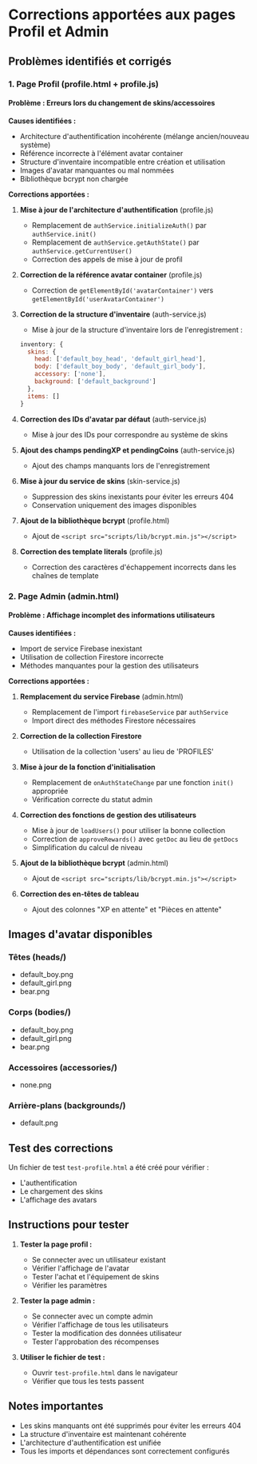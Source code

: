 # Corrections apportées aux pages Profil et Admin

## Problèmes identifiés et corrigés

### 1. Page Profil (profile.html + profile.js)

#### Problème : Erreurs lors du changement de skins/accessoires
**Causes identifiées :**
- Architecture d'authentification incohérente (mélange ancien/nouveau système)
- Référence incorrecte à l'élément avatar container
- Structure d'inventaire incompatible entre création et utilisation
- Images d'avatar manquantes ou mal nommées
- Bibliothèque bcrypt non chargée

**Corrections apportées :**

1. **Mise à jour de l'architecture d'authentification** (profile.js)
   - Remplacement de `authService.initializeAuth()` par `authService.init()`
   - Remplacement de `authService.getAuthState()` par `authService.getCurrentUser()`
   - Correction des appels de mise à jour de profil

2. **Correction de la référence avatar container** (profile.js)
   - Correction de `getElementById('avatarContainer')` vers `getElementById('userAvatarContainer')`

3. **Correction de la structure d'inventaire** (auth-service.js)
   - Mise à jour de la structure d'inventaire lors de l'enregistrement :
   ```javascript
   inventory: {
     skins: {
       head: ['default_boy_head', 'default_girl_head'],
       body: ['default_boy_body', 'default_girl_body'],
       accessory: ['none'],
       background: ['default_background']
     },
     items: []
   }
   ```

4. **Correction des IDs d'avatar par défaut** (auth-service.js)
   - Mise à jour des IDs pour correspondre au système de skins

5. **Ajout des champs pendingXP et pendingCoins** (auth-service.js)
   - Ajout des champs manquants lors de l'enregistrement

6. **Mise à jour du service de skins** (skin-service.js)
   - Suppression des skins inexistants pour éviter les erreurs 404
   - Conservation uniquement des images disponibles

7. **Ajout de la bibliothèque bcrypt** (profile.html)
   - Ajout de `<script src="scripts/lib/bcrypt.min.js"></script>`

8. **Correction des template literals** (profile.js)
   - Correction des caractères d'échappement incorrects dans les chaînes de template

### 2. Page Admin (admin.html)

#### Problème : Affichage incomplet des informations utilisateurs
**Causes identifiées :**
- Import de service Firebase inexistant
- Utilisation de collection Firestore incorrecte
- Méthodes manquantes pour la gestion des utilisateurs

**Corrections apportées :**

1. **Remplacement du service Firebase** (admin.html)
   - Remplacement de l'import `firebaseService` par `authService`
   - Import direct des méthodes Firestore nécessaires

2. **Correction de la collection Firestore**
   - Utilisation de la collection 'users' au lieu de 'PROFILES'

3. **Mise à jour de la fonction d'initialisation**
   - Remplacement de `onAuthStateChange` par une fonction `init()` appropriée
   - Vérification correcte du statut admin

4. **Correction des fonctions de gestion des utilisateurs**
   - Mise à jour de `loadUsers()` pour utiliser la bonne collection
   - Correction de `approveRewards()` avec `getDoc` au lieu de `getDocs`
   - Simplification du calcul de niveau

5. **Ajout de la bibliothèque bcrypt** (admin.html)
   - Ajout de `<script src="scripts/lib/bcrypt.min.js"></script>`

6. **Correction des en-têtes de tableau**
   - Ajout des colonnes "XP en attente" et "Pièces en attente"

## Images d'avatar disponibles

### Têtes (heads/)
- default_boy.png
- default_girl.png  
- bear.png

### Corps (bodies/)
- default_boy.png
- default_girl.png
- bear.png

### Accessoires (accessories/)
- none.png

### Arrière-plans (backgrounds/)
- default.png

## Test des corrections

Un fichier de test `test-profile.html` a été créé pour vérifier :
- L'authentification
- Le chargement des skins
- L'affichage des avatars

## Instructions pour tester

1. **Tester la page profil :**
   - Se connecter avec un utilisateur existant
   - Vérifier l'affichage de l'avatar
   - Tester l'achat et l'équipement de skins
   - Vérifier les paramètres

2. **Tester la page admin :**
   - Se connecter avec un compte admin
   - Vérifier l'affichage de tous les utilisateurs
   - Tester la modification des données utilisateur
   - Tester l'approbation des récompenses

3. **Utiliser le fichier de test :**
   - Ouvrir `test-profile.html` dans le navigateur
   - Vérifier que tous les tests passent

## Notes importantes

- Les skins manquants ont été supprimés pour éviter les erreurs 404
- La structure d'inventaire est maintenant cohérente
- L'architecture d'authentification est unifiée
- Tous les imports et dépendances sont correctement configurés 